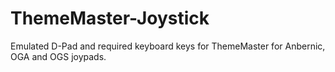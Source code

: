 # ThemeMaster-Joystick
Emulated D-Pad and required keyboard keys for ThemeMaster for Anbernic, OGA and OGS joypads.
